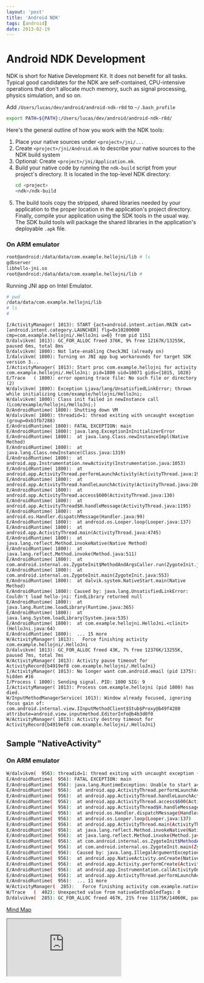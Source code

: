 ```yaml
---
layout: 'post'
title: 'Android NDK'
tags: [android]
date: 2013-02-19
---
```


# Android NDK Development

NDK is short for Native Development Kit. It does not benefit for all tasks. Typical good candidates for the NDK are self-contained, CPU-intensive operations that don't allocate much memory, such as signal processing, physics simulation, and so on.

Add `/Users/lucas/dev/android/android-ndk-r8d` to `~/.bash_profile`

```bash
export PATH=${PATH}:/Users/lucas/dev/android/android-ndk-r8d/
```

Here's the general outline of how you work with the NDK tools:

1. Place your native sources under `<project>/jni/...`
2. Create `<project>/jni/Android.mk` to describe your native sources to the NDK build system
3. Optional: Create `<project>/jni/Application.mk`.
4. Build your native code by running the `ndk-build` script from your project's directory. It is located in the top-level NDK directory:
   ```bash
   cd <project>
   <ndk>/ndk-build
   ```
5. The build tools copy the stripped, shared libraries needed by your application to the proper location in the application's project directory. Finally, compile your application using the SDK tools in the usual way. The SDK build tools will package the shared libraries in the application's deployable `.apk` file.

### On ARM emulator

```bash
root@android:/data/data/com.example.hellojni/lib # ls
gdbserver
libhello-jni.so
root@android:/data/data/com.example.hellojni/lib #
```

Running JNI app on Intel Emulator.

```bash
# pwd
/data/data/com.example.hellojni/lib
# ls
#
```

```
I/ActivityManager( 1013): START {act=android.intent.action.MAIN cat=[android.intent.category.LAUNCHER] flg=0x10200000 cmp=com.example.hellojni/.HelloJni u=0} from pid 1151
D/dalvikvm( 1013): GC_FOR_ALLOC freed 376K, 9% free 12167K/13255K, paused 6ms, total 8ms
D/dalvikvm( 1800): Not late-enabling CheckJNI (already on)
I/dalvikvm( 1800): Turning on JNI app bug workarounds for target SDK version 3...
I/ActivityManager( 1013): Start proc com.example.hellojni for activity com.example.hellojni/.HelloJni: pid=1800 uid=10071 gids={1015, 1028}
E/Trace   ( 1800): error opening trace file: No such file or directory (2)
W/dalvikvm( 1800): Exception Ljava/lang/UnsatisfiedLinkError; thrown while initializing Lcom/example/hellojni/HelloJni;
W/dalvikvm( 1800): Class init failed in newInstance call (Lcom/example/hellojni/HelloJni;)
D/AndroidRuntime( 1800): Shutting down VM
W/dalvikvm( 1800): threadid=1: thread exiting with uncaught exception (group=0xb3fb7288)
E/AndroidRuntime( 1800): FATAL EXCEPTION: main
E/AndroidRuntime( 1800): java.lang.ExceptionInInitializerError
E/AndroidRuntime( 1800):  at java.lang.Class.newInstanceImpl(Native Method)
E/AndroidRuntime( 1800):  at java.lang.Class.newInstance(Class.java:1319)
E/AndroidRuntime( 1800):  at android.app.Instrumentation.newActivity(Instrumentation.java:1053)
E/AndroidRuntime( 1800):  at android.app.ActivityThread.performLaunchActivity(ActivityThread.java:1974)
E/AndroidRuntime( 1800):  at android.app.ActivityThread.handleLaunchActivity(ActivityThread.java:2084)
E/AndroidRuntime( 1800):  at android.app.ActivityThread.access$600(ActivityThread.java:130)
E/AndroidRuntime( 1800):  at android.app.ActivityThread$H.handleMessage(ActivityThread.java:1195)
E/AndroidRuntime( 1800):  at android.os.Handler.dispatchMessage(Handler.java:99)
E/AndroidRuntime( 1800):  at android.os.Looper.loop(Looper.java:137)
E/AndroidRuntime( 1800):  at android.app.ActivityThread.main(ActivityThread.java:4745)
E/AndroidRuntime( 1800):  at java.lang.reflect.Method.invokeNative(Native Method)
E/AndroidRuntime( 1800):  at java.lang.reflect.Method.invoke(Method.java:511)
E/AndroidRuntime( 1800):  at com.android.internal.os.ZygoteInit$MethodAndArgsCaller.run(ZygoteInit.java:786)
E/AndroidRuntime( 1800):  at com.android.internal.os.ZygoteInit.main(ZygoteInit.java:553)
E/AndroidRuntime( 1800):  at dalvik.system.NativeStart.main(Native Method)
E/AndroidRuntime( 1800): Caused by: java.lang.UnsatisfiedLinkError: Couldn't load hello-jni: findLibrary returned null
E/AndroidRuntime( 1800):  at java.lang.Runtime.loadLibrary(Runtime.java:365)
E/AndroidRuntime( 1800):  at java.lang.System.loadLibrary(System.java:535)
E/AndroidRuntime( 1800):  at com.example.hellojni.HelloJni.<clinit>(HelloJni.java:64)
E/AndroidRuntime( 1800):  ... 15 more
W/ActivityManager( 1013):   Force finishing activity com.example.hellojni/.HelloJni
D/dalvikvm( 1013): GC_FOR_ALLOC freed 43K, 7% free 12376K/13255K, paused 7ms, total 7ms
W/ActivityManager( 1013): Activity pause timeout for ActivityRecord{b4919ef8 com.example.hellojni/.HelloJni}
I/ActivityManager( 1013): No longer want com.android.email (pid 1375): hidden #16
I/Process ( 1800): Sending signal. PID: 1800 SIG: 9
I/ActivityManager( 1013): Process com.example.hellojni (pid 1800) has died.
W/InputMethodManagerService( 1013): Window already focused, ignoring focus gain of: com.android.internal.view.IInputMethodClient$Stub$Proxy@b49f4280 attribute=android.view.inputmethod.EditorInfo@b4b3d0f0
W/ActivityManager( 1013): Activity destroy timeout for ActivityRecord{b4919ef8 com.example.hellojni/.HelloJni}
```

## Sample "NativeActivity"

### On ARM emulator

```bash
W/dalvikvm(  956): threadid=1: thread exiting with uncaught exception (group=0x40a70930)
E/AndroidRuntime(  956): FATAL EXCEPTION: main
E/AndroidRuntime(  956): java.lang.RuntimeException: Unable to start activity ComponentInfo{com.example.native_activity/android.app.NativeActivity}: java.lang.IllegalArgumentException: Unable to find native library: native-activity
E/AndroidRuntime(  956):  at android.app.ActivityThread.performLaunchActivity(ActivityThread.java:2180)
E/AndroidRuntime(  956):  at android.app.ActivityThread.handleLaunchActivity(ActivityThread.java:2230)
E/AndroidRuntime(  956):  at android.app.ActivityThread.access$600(ActivityThread.java:141)
E/AndroidRuntime(  956):  at android.app.ActivityThread$H.handleMessage(ActivityThread.java:1234)
E/AndroidRuntime(  956):  at android.os.Handler.dispatchMessage(Handler.java:99)
E/AndroidRuntime(  956):  at android.os.Looper.loop(Looper.java:137)
E/AndroidRuntime(  956):  at android.app.ActivityThread.main(ActivityThread.java:5039)
E/AndroidRuntime(  956):  at java.lang.reflect.Method.invokeNative(Native Method)
E/AndroidRuntime(  956):  at java.lang.reflect.Method.invoke(Method.java:511)
E/AndroidRuntime(  956):  at com.android.internal.os.ZygoteInit$MethodAndArgsCaller.run(ZygoteInit.java:793)
E/AndroidRuntime(  956):  at com.android.internal.os.ZygoteInit.main(ZygoteInit.java:560)
E/AndroidRuntime(  956):  Caused by: java.lang.IllegalArgumentException: Unable to find native library: native-activity
E/AndroidRuntime(  956):  at android.app.NativeActivity.onCreate(NativeActivity.java:181)
E/AndroidRuntime(  956):  at android.app.Activity.performCreate(Activity.java:5104)
E/AndroidRuntime(  956):  at android.app.Instrumentation.callActivityOnCreate(Instrumentation.java:1080)
E/AndroidRuntime(  956):  at android.app.ActivityThread.performLaunchActivity(ActivityThread.java:2144)
E/AndroidRuntime(  956):  ... 11 more
W/ActivityManager(  285):   Force finishing activity com.example.native_activity/android.app.NativeActivity
W/Trace   (  402): Unexpected value from nativeGetEnabledTags: 0
D/dalvikvm(  285): GC_FOR_ALLOC freed 467K, 21% free 11175K/14060K, paused 89ms, total 90ms
```

<p class="heading">
  <a href="http://app.wisemapping.com/c/maps/103695/public">Mind Map</a>
</p>
<div class="content">
  <iframe style={{ width: '700px', height: '400px', border: '1px solid black' }} src="http://app.wisemapping.com/c/maps/103695/embed?zoom=1"></iframe>
</div>
